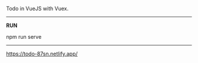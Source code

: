 
Todo in VueJS with Vuex.

-------------------
**RUN**

npm run serve 

--------------------

https://todo-87sn.netlify.app/

